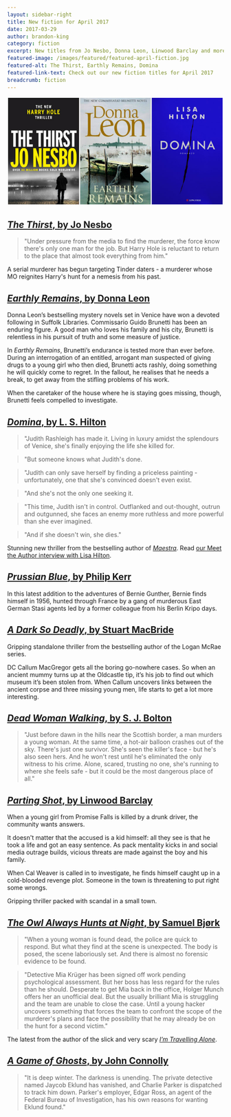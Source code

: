 ```yaml
---
layout: sidebar-right
title: New fiction for April 2017
date: 2017-03-29
author: brandon-king
category: fiction
excerpt: New titles from Jo Nesbo, Donna Leon, Linwood Barclay and more
featured-image: /images/featured/featured-april-fiction.jpg
featured-alt: The Thirst, Earthly Remains, Domina
featured-link-text: Check out our new fiction titles for April 2017
breadcrumb: fiction
---
```


![The Thirst, Earthly Remains, Domina](/images/featured/featured-april-fiction.jpg)

## [<cite>The Thirst</cite>, by Jo Nesbo](https://suffolk.spydus.co.uk/cgi-bin/spydus.exe/ENQ/OPAC/BIBENQ?BRN=2129765)

> "Under pressure from the media to find the murderer, the force know there's only one man for the job. But Harry Hole is reluctant to return to the place that almost took everything from him."

A serial murderer has begun targeting Tinder daters - a murderer whose MO reignites Harry's hunt for a nemesis from his past.

## [<cite>Earthly Remains</cite>, by Donna Leon](https://suffolk.spydus.co.uk/cgi-bin/spydus.exe/ENQ/OPAC/BIBENQ?BRN=2136702)

Donna Leon’s bestselling mystery novels set in Venice have won a devoted following in Suffolk Libraries. Commissario Guido Brunetti has been an enduring figure. A good man who loves his family and his city, Brunetti is relentless in his pursuit of truth and some measure of justice.

In <cite>Earthly Remains</cite>, Brunetti’s endurance is tested more than ever before. During an interrogation of an entitled, arrogant man suspected of giving drugs to a young girl who then died, Brunetti acts rashly, doing something he will quickly come to regret. In the fallout, he realises that he needs a break, to get away from the stifling problems of his work.

When the caretaker of the house where he is staying goes missing, though, Brunetti feels compelled to investigate.

## [<cite>Domina</cite>, by L. S. Hilton](https://suffolk.spydus.co.uk/cgi-bin/spydus.exe/ENQ/OPAC/BIBENQ?BRN=2108567)

> "Judith Rashleigh has made it. Living in luxury amidst the splendours of Venice, she's finally enjoying the life she killed for.

> "But someone knows what Judith's done.

> "Judith can only save herself by finding a priceless painting - unfortunately, one that she's convinced doesn't even exist.

> "And she's not the only one seeking it.

> "This time, Judith isn't in control. Outflanked and out-thought, outrun and outgunned, she faces an enemy more ruthless and more powerful than she ever imagined.

> "And if she doesn't win, she dies."

Stunning new thriller from the bestselling author of [<cite>Maestra</cite>](https://suffolk.spydus.co.uk/cgi-bin/spydus.exe/ENQ/OPAC/BIBENQ?BRN=2037402). Read [our Meet the Author interview with Lisa Hilton](/new-suggestions/meet-the-author/meet-the-author-lisa-hilton/).

## [<cite>Prussian Blue</cite>, by Philip Kerr](https://suffolk.spydus.co.uk/cgi-bin/spydus.exe/ENQ/OPAC/BIBENQ?BRN=2133702)

In this latest addition to the adventures of Bernie Gunther, Bernie finds himself in 1956, hunted through France by a gang of murderous East German Stasi agents led by a former colleague from his Berlin Kripo days.

## [<cite>A Dark So Deadly</cite>, by Stuart MacBride](https://suffolk.spydus.co.uk/cgi-bin/spydus.exe/ENQ/OPAC/BIBENQ?BRN=2126758)

Gripping standalone thriller from the bestselling author of the Logan McRae series.

DC Callum MacGregor gets all the boring go-nowhere cases. So when an ancient mummy turns up at the Oldcastle tip, it’s his job to find out which museum it’s been stolen from. When Callum uncovers links between the ancient corpse and three missing young men, life starts to get a lot more interesting.

## [<cite>Dead Woman Walking</cite>, by S. J. Bolton](https://suffolk.spydus.co.uk/cgi-bin/spydus.exe/ENQ/OPAC/BIBENQ?BRN=2137246)

> "Just before dawn in the hills near the Scottish border, a man murders a young woman. At the same time, a hot-air balloon crashes out of the sky. There's just one survivor. She's seen the killer's face - but he's also seen hers. And he won't rest until he's eliminated the only witness to his crime. Alone, scared, trusting no one, she's running to where she feels safe - but it could be the most dangerous place of all."

## [<cite>Parting Shot</cite>, by Linwood Barclay](https://suffolk.spydus.co.uk/cgi-bin/spydus.exe/ENQ/OPAC/BIBENQ?BRN=2133663)

When a young girl from Promise Falls is killed by a drunk driver, the community wants answers.

It doesn't matter that the accused is a kid himself: all they see is that he took a life and got an easy sentence. As pack mentality kicks in and social media outrage builds, vicious threats are made against the boy and his family.

When Cal Weaver is called in to investigate, he finds himself caught up in a cold-blooded revenge plot. Someone in the town is threatening to put right some wrongs.

Gripping thriller packed with scandal in a small town.

## [<cite>The Owl Always Hunts at Night</cite>, by Samuel Bjørk](https://suffolk.spydus.co.uk/cgi-bin/spydus.exe/ENQ/OPAC/BIBENQ?BRN=2109748)

> "When a young woman is found dead, the police are quick to respond. But what they find at the scene is unexpected. The body is posed, the scene laboriously set. And there is almost no forensic evidence to be found.

> "Detective Mia Krüger has been signed off work pending psychological assessment. But her boss has less regard for the rules than he should. Desperate to get Mia back in the office, Holger Munch offers her an unofficial deal. But the usually brilliant Mia is struggling and the team are unable to close the case. Until a young hacker uncovers something that forces the team to confront the scope of the murderer's plans and face the possibility that he may already be on the hunt for a second victim."

The latest from the author of the slick and very scary [<cite>I’m Travelling Alone</cite>](https://suffolk.spydus.co.uk/cgi-bin/spydus.exe/ENQ/OPAC/BIBENQ?BRN=2061118).

## [<cite>A Game of Ghosts</cite>, by John Connolly](https://suffolk.spydus.co.uk/cgi-bin/spydus.exe/ENQ/OPAC/BIBENQ?BRN=2132084)

> "It is deep winter. The darkness is unending. The private detective named Jaycob Eklund has vanished, and Charlie Parker is dispatched to track him down. Parker's employer, Edgar Ross, an agent of the Federal Bureau of Investigation, has his own reasons for wanting Eklund found."
